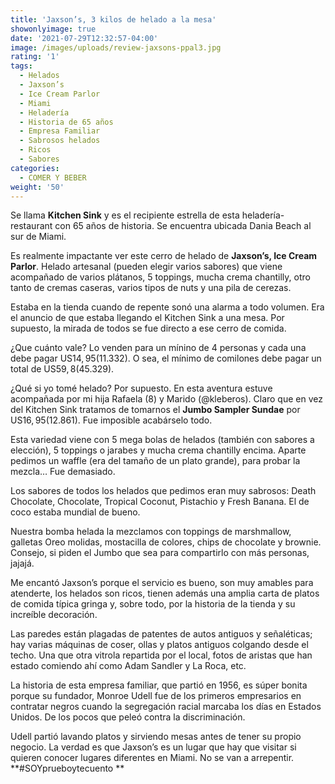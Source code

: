 ```yaml
---
title: 'Jaxson’s, 3 kilos de helado a la mesa'
showonlyimage: true
date: '2021-07-29T12:32:57-04:00'
image: /images/uploads/review-jaxsons-ppal3.jpg
rating: '1'
tags:
  - Helados
  - Jaxson’s
  - Ice Cream Parlor
  - Miami
  - Heladería
  - Historia de 65 años
  - Empresa Familiar
  - Sabrosos helados
  - Ricos
  - Sabores
categories:
  - COMER Y BEBER
weight: '50'
---
```

Se llama **Kitchen Sink** y es el recipiente estrella de esta heladería-restaurant con 65 años de historia. Se encuentra ubicada Dania Beach al sur de Miami.

<!--more-->

Es realmente impactante ver este cerro de helado de **Jaxson’s, Ice Cream Parlor**. Helado artesanal (pueden elegir varios sabores) que viene acompañado de varios plátanos, 5 toppings, mucha crema chantilly, otro tanto de cremas caseras, varios tipos de nuts y una pila de cerezas.



Estaba en la tienda cuando de repente sonó una alarma a todo volumen. Era el anuncio de que estaba llegando el Kitchen Sink a una mesa. Por supuesto, la mirada de todos se fue directo a ese cerro de comida.



¿Que cuánto vale? Lo venden para un mínino de 4 personas y cada una debe pagar US$14,95 ($11.332). O sea, el mínimo de comilones debe pagar un total de US$59,8 ($45.329). 



¿Qué si yo tomé helado? Por supuesto. En esta aventura estuve acompañada por mi hija Rafaela (8) y Marido (@kleberos). Claro que en vez del Kitchen Sink tratamos de tomarnos el **Jumbo Sampler Sundae** por US$16,95 ($12.861). Fue imposible acabárselo todo.



Esta variedad viene con 5 mega bolas de helados (también con sabores a elección), 5 toppings o jarabes y mucha crema chantilly encima. Aparte pedimos un waffle (era del tamaño de un plato grande), para probar la mezcla… Fue demasiado.



Los sabores de todos los helados que pedimos eran muy sabrosos: Death Chocolate, Chocolate, Tropical Coconut, Pistachio y Fresh Banana. El de coco estaba mundial de bueno. 



Nuestra bomba helada la mezclamos con toppings de marshmallow, galletas Oreo molidas, mostacilla de colores, chips de chocolate y brownie. Consejo, si piden el Jumbo que sea para compartirlo con más personas, jajajá.



Me encantó Jaxson’s porque el servicio es bueno, son muy amables para atenderte, los helados son ricos, tienen además una amplia carta de platos de comida típica gringa y, sobre todo, por la historia de la tienda y su increíble decoración.



Las paredes están plagadas de patentes de autos antiguos y señaléticas; hay varias máquinas de coser, ollas y platos antiguos colgando desde el techo. Una que otra vitrola repartida por el local, fotos de aristas que han estado comiendo ahí como Adam Sandler y La Roca, etc.  



La historia de esta empresa familiar, que partió en 1956, es súper bonita porque su fundador, Monroe Udell fue de los primeros empresarios en contratar negros cuando la segregación racial marcaba los días en Estados Unidos. De los pocos que peleó contra la discriminación.



Udell partió lavando platos y sirviendo mesas antes de tener su propio negocio. La verdad es que Jaxson’s es un lugar que hay que visitar si quieren conocer lugares diferentes en Miami. No se van a arrepentir. **\#SOYprueboytecuento**
